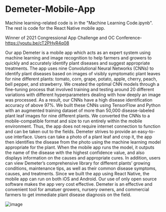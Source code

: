 # Demeter-Mobile-App
Machine learning-related code is in the "Machine Learning Code.ipynb". The rest is code for the React Native mobile app.

Winner of 2021 Congressional App Challenge and OC Conference- https://youtu.be/cT2PHyR4q08 

Our app Demeter is a mobile app which acts as an expert system using machine learning and image recognition to help farmers and growers to quickly and accurately identify plant diseases and suggest appropriate treatments. The app uses nine Convolutional Neural Networks (CNNs) to identify plant diseases based on images of visibly symptomatic plant leaves for nine different plants: tomato, corn, grape, potato, apple, cherry, peach, bell pepper, and strawberry. We created the optimal CNN models through a fine-tuning process that involved training and testing around 20 different variations with different hyperparameters dealing with how deeply an image was processed. As a result, our CNNs have a high disease identification accuracy of above 97%.
We built these CNNs using TensorFlow and Python with an augmented training dataset of more than 50,000 disease-labeled plant leaf images for nine different plants. We converted the CNNs to a mobile-compatible format and size to run entirely within the mobile environment. Thus, the app does not require internet connection to function and can be taken out to the fields. Demeter strives to provide an easy-to-use interface. Users can take a photo of a plant leaf and crop it, the app then identifies the disease from the photo using the machine learning model appropriate for the plant. When the mobile app runs the model, it outputs the name of the disease with the highest confidence value, and also displays information on the causes and appropriate cures.
In addition, users can view Demeter’s comprehensive library for different plants’ growing conditions, maintenance tips, as well as their common disease symptoms, causes, and treatments. 
Since we built the app using React Native, the mobile app can run on both iOS and Android. Our use of only open source software makes the app very cost effective. Demeter is an effective and convenient tool for amatuer growers, nursery owners, and commercial farmers to get immediate plant disease diagnosis on the field.

![image](https://github.com/MT-GoCode/Demeter-Mobile-App/assets/36799073/40723625-c1e1-4489-802e-0023aa481bab)
